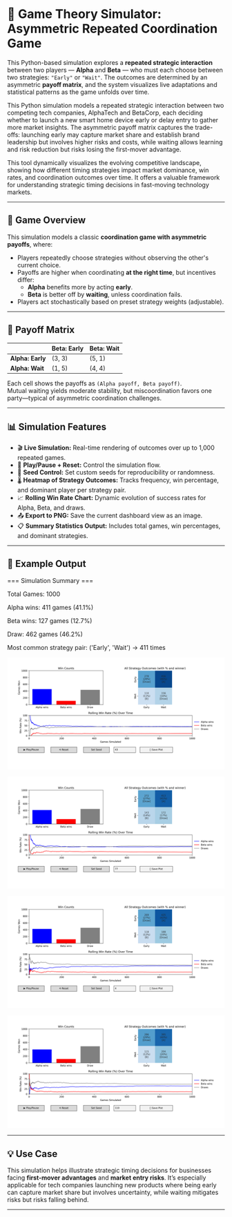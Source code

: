 # 🎲 Game Theory Simulator: Asymmetric Repeated Coordination Game

This Python-based simulation explores a **repeated strategic interaction** between two players — **Alpha** and **Beta** — who must each choose between two strategies: `"Early"` or `"Wait"`. The outcomes are determined by an asymmetric **payoff matrix**, and the system visualizes live adaptations and statistical patterns as the game unfolds over time.

This Python simulation models a repeated strategic interaction between two competing tech companies, AlphaTech and BetaCorp, each deciding whether to launch a new smart home device early or delay entry to gather more market insights. The asymmetric payoff matrix captures the trade-offs: launching early may capture market share and establish brand leadership but involves higher risks and costs, while waiting allows learning and risk reduction but risks losing the first-mover advantage.

This tool dynamically visualizes the evolving competitive landscape, showing how different timing strategies impact market dominance, win rates, and coordination outcomes over time. It offers a valuable framework for understanding strategic timing decisions in fast-moving technology markets.

---

## 🎯 Game Overview

This simulation models a classic **coordination game with asymmetric payoffs**, where:

- Players repeatedly choose strategies without observing the other's current choice.
- Payoffs are higher when coordinating **at the right time**, but incentives differ:
  - **Alpha** benefits more by acting **early**.
  - **Beta** is better off by **waiting**, unless coordination fails.
- Players act stochastically based on preset strategy weights (adjustable).

---

## 🔢 Payoff Matrix

|               | Beta: Early | Beta: Wait |
|---------------|-------------|------------|
| **Alpha: Early** | (3, 3)     | (5, 1)     |
| **Alpha: Wait**  | (1, 5)     | (4, 4)     |

Each cell shows the payoffs as `(Alpha payoff, Beta payoff)`.  
Mutual waiting yields moderate stability, but miscoordination favors one party—typical of asymmetric coordination challenges.

---

## 📊 Simulation Features

- 🎬 **Live Simulation:** Real-time rendering of outcomes over up to 1,000 repeated games.
- 🔁 **Play/Pause + Reset:** Control the simulation flow.
- 🎲 **Seed Control:** Set custom seeds for reproducibility or randomness.
- 🌡️ **Heatmap of Strategy Outcomes:** Tracks frequency, win percentage, and dominant player per strategy pair.
- 📈 **Rolling Win Rate Chart:** Dynamic evolution of success rates for Alpha, Beta, and draws.
- 📤 **Export to PNG:** Save the current dashboard view as an image.
- 📋 **Summary Statistics Output:** Includes total games, win percentages, and dominant strategies.

---

## 🧪 Example Output

=== Simulation Summary ===

Total Games: 1000

Alpha wins: 411 games (41.1%)

Beta wins: 127 games (12.7%)

Draw: 462 games (46.2%)

Most common strategy pair: ('Early', 'Wait') -> 411 times

![Sample1](OutputChartSample1.png)

![Sample2](OutputChartSample2.png)

![Sample3](OutputChartSample3.png)

![Sample4](OutputChartSample4.png)


---

## 💡 Use Case

This simulation helps illustrate strategic timing decisions for businesses facing **first-mover advantages** and **market entry risks**. It’s especially applicable for tech companies launching new products where being early can capture market share but involves uncertainty, while waiting mitigates risks but risks falling behind.

---

